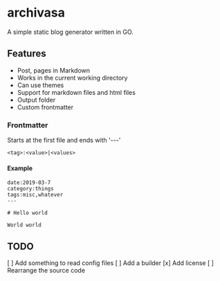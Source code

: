 # archivasa

A simple static blog generator written in GO.

## Features

* Post, pages in Markdown
* Works in the current working directory
* Can use themes
* Support for markdown files and html files
* Output folder
* Custom frontmatter

### Frontmatter

Starts at the first file and ends with '---'

    <tag>:<value>|<values>

#### Example

    date:2019-03-7
    category:things
    tags:misc,whatever
    ---

    # Hello world

    World world

## TODO

[ ] Add something to read config files
[ ] Add a builder
[x] Add license
[ ] Rearrange the source code
